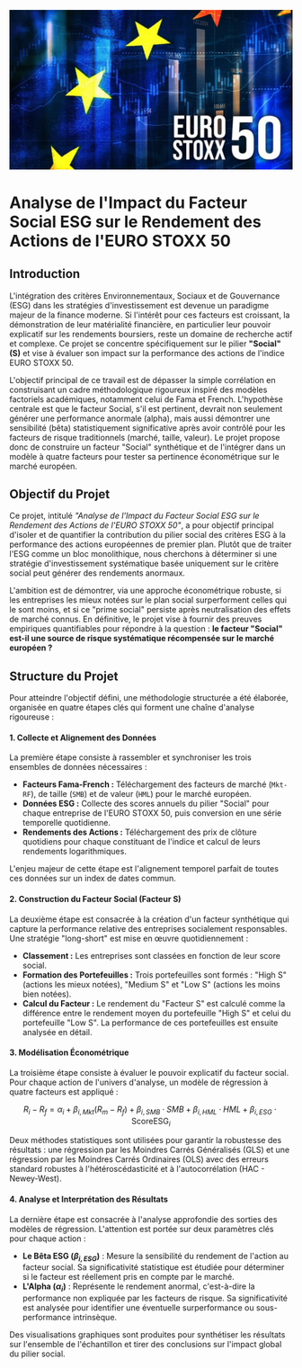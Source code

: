 ![Image de couverture du projet](images/image_couverture.png)

# Analyse de l'Impact du Facteur Social ESG sur le Rendement des Actions de l'EURO STOXX 50

## Introduction

L'intégration des critères Environnementaux, Sociaux et de Gouvernance (ESG) dans les stratégies d'investissement est devenue un paradigme majeur de la finance moderne. Si l'intérêt pour ces facteurs est croissant, la démonstration de leur matérialité financière, en particulier leur pouvoir explicatif sur les rendements boursiers, reste un domaine de recherche actif et complexe. Ce projet se concentre spécifiquement sur le pilier **"Social" (S)** et vise à évaluer son impact sur la performance des actions de l'indice EURO STOXX 50.

L'objectif principal de ce travail est de dépasser la simple corrélation en construisant un cadre méthodologique rigoureux inspiré des modèles factoriels académiques, notamment celui de Fama et French. L'hypothèse centrale est que le facteur Social, s'il est pertinent, devrait non seulement générer une performance anormale (alpha), mais aussi démontrer une sensibilité (bêta) statistiquement significative après avoir contrôlé pour les facteurs de risque traditionnels (marché, taille, valeur). Le projet propose donc de construire un facteur "Social" synthétique et de l'intégrer dans un modèle à quatre facteurs pour tester sa pertinence économétrique sur le marché européen.

## Objectif du Projet

Ce projet, intitulé *"Analyse de l'Impact du Facteur Social ESG sur le Rendement des Actions de l'EURO STOXX 50"*, a pour objectif principal d'isoler et de quantifier la contribution du pilier social des critères ESG à la performance des actions européennes de premier plan. Plutôt que de traiter l'ESG comme un bloc monolithique, nous cherchons à déterminer si une stratégie d'investissement systématique basée uniquement sur le critère social peut générer des rendements anormaux.

L'ambition est de démontrer, via une approche économétrique robuste, si les entreprises les mieux notées sur le plan social surperforment celles qui le sont moins, et si ce "prime social" persiste après neutralisation des effets de marché connus. En définitive, le projet vise à fournir des preuves empiriques quantifiables pour répondre à la question : **le facteur "Social" est-il une source de risque systématique récompensée sur le marché européen ?**

## Structure du Projet

Pour atteindre l'objectif défini, une méthodologie structurée a été élaborée, organisée en quatre étapes clés qui forment une chaîne d'analyse rigoureuse :

#### 1. Collecte et Alignement des Données
La première étape consiste à rassembler et synchroniser les trois ensembles de données nécessaires :
- **Facteurs Fama-French :** Téléchargement des facteurs de marché (`Mkt-RF`), de taille (`SMB`) et de valeur (`HML`) pour le marché européen.
- **Données ESG :** Collecte des scores annuels du pilier "Social" pour chaque entreprise de l'EURO STOXX 50, puis conversion en une série temporelle quotidienne.
- **Rendements des Actions :** Téléchargement des prix de clôture quotidiens pour chaque constituant de l'indice et calcul de leurs rendements logarithmiques.

L'enjeu majeur de cette étape est l'alignement temporel parfait de toutes ces données sur un index de dates commun.

#### 2. Construction du Facteur Social (Facteur S)
La deuxième étape est consacrée à la création d'un facteur synthétique qui capture la performance relative des entreprises socialement responsables. Une stratégie "long-short" est mise en œuvre quotidiennement :
- **Classement :** Les entreprises sont classées en fonction de leur score social.
- **Formation des Portefeuilles :** Trois portefeuilles sont formés : "High S" (actions les mieux notées), "Medium S" et "Low S" (actions les moins bien notées).
- **Calcul du Facteur :** Le rendement du "Facteur S" est calculé comme la différence entre le rendement moyen du portefeuille "High S" et celui du portefeuille "Low S". La performance de ces portefeuilles est ensuite analysée en détail.

#### 3. Modélisation Économétrique
La troisième étape consiste à évaluer le pouvoir explicatif du facteur social. Pour chaque action de l'univers d'analyse, un modèle de régression à quatre facteurs est appliqué :

$$
R_i - R_f = \alpha_i + \beta_{i,Mkt}(R_m - R_f) + \beta_{i,SMB} \cdot SMB + \beta_{i,HML} \cdot HML + \beta_{i,ESG} \cdot \mathrm{ScoreESG}_i
$$

Deux méthodes statistiques sont utilisées pour garantir la robustesse des résultats : une régression par les Moindres Carrés Généralisés (GLS) et une régression par les Moindres Carrés Ordinaires (OLS) avec des erreurs standard robustes à l'hétéroscédasticité et à l'autocorrélation (HAC - Newey-West).

#### 4. Analyse et Interprétation des Résultats
La dernière étape est consacrée à l'analyse approfondie des sorties des modèles de régression. L'attention est portée sur deux paramètres clés pour chaque action :
- **Le Bêta ESG ($\beta_{i,ESG}$)** : Mesure la sensibilité du rendement de l'action au facteur social. Sa significativité statistique est étudiée pour déterminer si le facteur est réellement pris en compte par le marché.
- **L'Alpha ($\alpha_i$)** : Représente le rendement anormal, c'est-à-dire la performance non expliquée par les facteurs de risque. Sa significativité est analysée pour identifier une éventuelle surperformance ou sous-performance intrinsèque.

Des visualisations graphiques sont produites pour synthétiser les résultats sur l'ensemble de l'échantillon et tirer des conclusions sur l'impact global du pilier social.